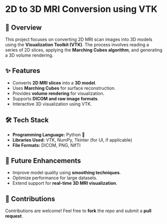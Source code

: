 # 2D to 3D MRI Conversion using VTK

## 📌 Overview
This project focuses on converting 2D MRI scan images into 3D models using the **Visualization Toolkit (VTK)**. The process involves reading a series of 2D slices, applying the **Marching Cubes algorithm**, and generating a 3D volume rendering.

## ✨ Features
- Converts **2D MRI slices** into a **3D model**.
- Uses **Marching Cubes** for surface reconstruction.
- Provides **volume rendering** for visualization.
- Supports **DICOM and raw image formats**.
- Interactive 3D visualization using VTK.

## 🛠️ Tech Stack
- **Programming Language:** Python 🐍
- **Libraries Used:** VTK, NumPy, Tkinter (for UI, if applicable)
- **File Formats:** DICOM, PNG, NIfTI

## 🎯 Future Enhancements
- Improve model quality using **smoothing techniques**.
- Optimize performance for large datasets.
- Extend support for **real-time 3D MRI visualization**.

## 🤝 Contributions
Contributions are welcome! Feel free to **fork** the repo and submit a **pull request**.



